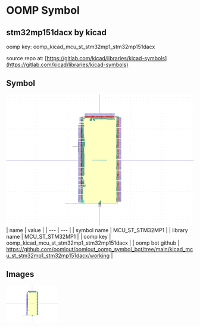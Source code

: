 # OOMP Symbol  
## stm32mp151dacx  by kicad  
  
oomp key: oomp_kicad_mcu_st_stm32mp1_stm32mp151dacx  
  
source repo at: [https://gitlab.com/kicad/libraries/kicad-symbols](https://gitlab.com/kicad/libraries/kicad-symbols)  
## Symbol  
  
[![working.png](working_600.png)](working.png)  
| name | value | 
| --- | --- | 
| symbol name | MCU_ST_STM32MP1 | 
| library name | MCU_ST_STM32MP1 | 
| oomp key | oomp_kicad_mcu_st_stm32mp1_stm32mp151dacx | 
| oomp bot github | https://github.com/oomlout/oomlout_oomp_symbol_bot/tree/main/kicad_mcu_st_stm32mp1_stm32mp151dacx/working | 
## Images  
  
[![working.png](working_140.png)](working.png)  
